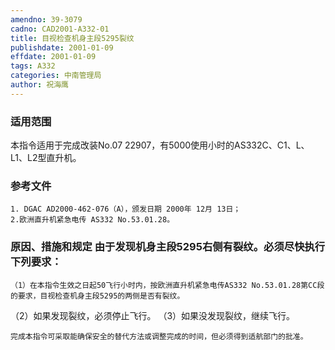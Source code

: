 ```yaml
---
amendno: 39-3079
cadno: CAD2001-A332-01
title: 目视检查机身主段5295裂纹
publishdate: 2001-01-09
effdate: 2001-01-09
tags: A332
categories: 中南管理局
author: 祝海鹰
---
```


### 适用范围 
本指令适用于完成改装No.07 22907，有5000使用小时的AS332C、C1、L、L1、L2型直升机。

<!--more-->
### 参考文件
    1. DGAC AD2000-462-076（A），颁发日期 2000年 12月 13日；
    2.欧洲直升机紧急电传 AS332 No.53.01.28。

### 原因、措施和规定 由于发现机身主段5295右侧有裂纹。必须尽快执行下列要求： 
    （1）在本指令生效之日起50飞行小时内，按欧洲直升机紧急电传AS332 No.53.01.28第CC段的要求，目视检查机身主段5295的两侧是否有裂纹。 
（2）如果发现裂纹，必须停止飞行。 
（3）如果没发现裂纹，继续飞行。 

    完成本指令可采取能确保安全的替代方法或调整完成的时间，但必须得到适航部门的批准。
